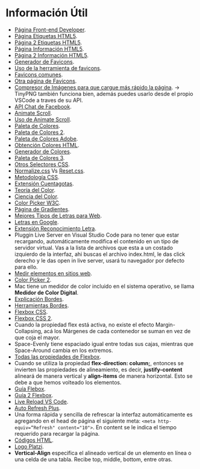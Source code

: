 # Información Útil

* [Página Front-end Developer](http://luisdark123.website/ "Página Front-end Developer").
* [Página Etiquetas HTML5](https://allthetags.com/ "Página Etiquetas HTML5").
* [Página 2 Etiquetas HTML5](http://html5doctor.com/ "Página 2 Etiquetas HTML5").
* [Página Información HTML5](https://developer.mozilla.org/es/docs/HTML/HTML5/HTML5_lista_elementos "Página Información HTML5").
* [Página 2 Información HTML5](https://www.w3schools.com/tags/tag_doctype.asp "Página 2 Información HTML5").
* [Generador de Favicons](https://realfavicongenerator.net/ "Generador de Favicons").
* [Uso de la herramienta de favicons](https://platzi.com/tutoriales/1350-html5-css3/2846-favicon-generator-maximiza-la-compatibilidad-de-tu-favicon/ "Uso de la herramienta de favicons").
* [Favicons comunes](https://icons8.com/icons/set/favicon "Favicons comunes").
* [Otra página de Favicons](https://icomoon.io/#icons-icomoon "Otra página de Favicons").
* [Compresor de Imágenes para que cargue más rápido la página](https://compressor.io/ "Compresor de Imágenes para que cargue más rápido la página"). &rarr; TinyPNG también funciona bien, además puedes usarlo desde el propio VSCode a traves de su API.
* [API Chat de Facebook](https://developers.facebook.com/docs/messenger-platform/discovery/customer-chat-plugin?locale=es_LA "API Chat de Facebook").
* [Animate Scroll](https://plugins.compzets.com/animatescroll/ "Animate Scroll").
* [Uso de Animate Scroll](https://platzi.com/tutoriales/1350-html5-css3/2842-animate-scroll-anima-tus-navegaciones-internas-v2/ "Uso de Animate Scroll").
* [Paleta de Colores](https://flatuicolors.com/ "Paleta de Colores").
* [Paleta de Colores 2](http://www.paletton.com/#uid=1000u0kllllaFw0g0qFqFg0w0aF "Paleta de Colores 2").
* [Paleta de Colores Adobe](https://color.adobe.com/es/create/color-wheel/?base=2&rule=Analogous&selected=0&name=Mi%20tema%20de%20Color&mode=rgb&rgbvalues=1,0.3270833333331894,0.050000000000000044,0.91,0.17157291666660116,0.04550000000000004,1,0,0,0.91,0.04550000000000004,0.4777500000001965,1,0.050000000000000044,0.999999999999784&swatchOrder=0,1,2,3,4 "Paleta de Colores Adobe").
* [Obtención Colores HTML](https://htmlcolorcodes.com/es/ "Obtención Colores HTML").
* [Generador de Colores](https://coolors.co/ "Generador de Colores").
* [Paleta de Colores 3](https://colorhunt.co/ "Paleta de Colores 3").
* [Otros Selectores CSS](https://code.tutsplus.com/es/tutorials/the-30-css-selectors-you-must-memorize--net-16048 "Otros Selectores CSS").
* [Normalize.css](https://necolas.github.io/normalize.css/ "Normalize.css") Vs [Reset.css](https://meyerweb.com/eric/tools/css/reset/ "Reset.css").
* [Metodología CSS](https://blog.interactius.com/metodolog%C3%ADa-css-object-oriented-css-oocss-b58118935d3e "Metodología CSS").
* [Extensión Cuentagotas](http://www.colorzilla.com/chrome/ "Extensión Cuentagotas").
* [Teoría del Color](https://developer.mozilla.org/en-US/docs/Web/CSS/color_value "Teoría del Color").
* [Ciencia del Color](https://medium.com/pilcro/the-surprising-science-behind-colour-codes-6664c6f3b8a3 "Ciencia del Color").
* [Color Picker W3C](https://www.w3schools.com/colors/colors_picker.asp?color=80ced6 "Color Picker W3C").
* [Página de Gradientes](https://uigradients.com/ "Página de Gradientes").
* [Mejores Tipos de Letras para Web](https://www.danicollada.com/fuentes-google-fonts-web-espanol/ "Mejores Tipos de Letras para Web").
* [Letras en Google](https://fonts.google.com/ "Letras en Google").
* [Extensión Reconocimiento Letra](http://www.chengyinliu.com/whatfont.html "Extensión Reconocimiento Letra").
* Pluggin Live Server en Visual Studio Code para no tener que estar recargando, automáticamente modifica el contenido en un tipo de servidor virtual. Vas a la lista de archivos que esta a un costado izquierdo de la interfaz, ahi buscas el archivo index.html, le das click derecho y le das open in live server, usará tu navegador por defecto para ello.
* [Medir elementos en sitios web](https://chrome.google.com/webstore/detail/page-ruler-redux/giejhjebcalaheckengmchjekofhhmal "Medir elementos en sitios web").
* [Color Picker 2](https://picpick.uptodown.com/windows/descargar "Color Picker 2").
* Mac tiene un medidor de color incluido en el sistema operativo, se llama **Medidor de Color Digital**.
* [Explicación Bordes](http://www.siteraw.com/html-css/how-to-create-a-website/borders-shadows#borders "Explicación Bordes").
* [Herramientas Bordes](https://cssmatic.com/es/ "Herramientas Bordes").
* [Flexbox CSS](https://flexboxfroggy.com/#es "Flexbox CSS").
* [Flexbox CSS 2](http://www.flexboxdefense.com/ "Flexbox CSS 2").
* Cuando la propiedad flex está activa, no existe el efecto Margin-Collapsing, acá los Márgenes de cada contenedor se suman en vez de que coja el mayor.
* Space-Evenly tiene espaciado igual entre todas sus cajas, mientras que Space-Around cambia en los extremos.
* [Todas las propiedades de Flexbox](https://darekkay.com/dev/flexbox-cheatsheet.html "Todas las propiedades de Flexbox").
* Cuando se utiliza la propiedad **flex-direction: column;**, entonces se invierten las propiedades de alineamiento, es decir, **justify-content** alineará de manera vertical y **align-items** de manera horizontal. Esto se debe a que hemos volteado los elementos.
* [Guía Flebox](https://ed.team/blog/guia-definitiva-de-flexbox-2-flex-basis-flex-frow-flex-shrink "Guía Flebox").
* [Guía 2 Flexbox](https://css-tricks.com/snippets/css/a-guide-to-flexbox/ "Guía 2 Flexbox").
* [Live Reload VS Code](https://github.com/ziishaned/livereload-vscode "Live Reload VS Code").
* [Auto Refresh Plus](https://chrome.google.com/webstore/detail/auto-refresh-plus/ohfjpkccecpdfkpmfocndhepolhljfhg "Auto Refresh Plus").
* Una forma rápida y sencilla de refrescar la interfaz automáticamente es agregando en el head de página el siguiente meta: `<meta http-equiv=“Refresh" content="10">`. En content se le indica el tiempo requerido para recargar la página.
* [Códigos HTML](https://www.ascii.cl/htmlcodes.htm "Códigos HTML").
* [Logo Platzi](https://imgur.com/Lmybf4z "Logo Platzi").
* **Vertical-Align** especifica el alineado vertical de un elemento en línea o una celda de una tabla. Recibe top, middle, bottom, entre otras.